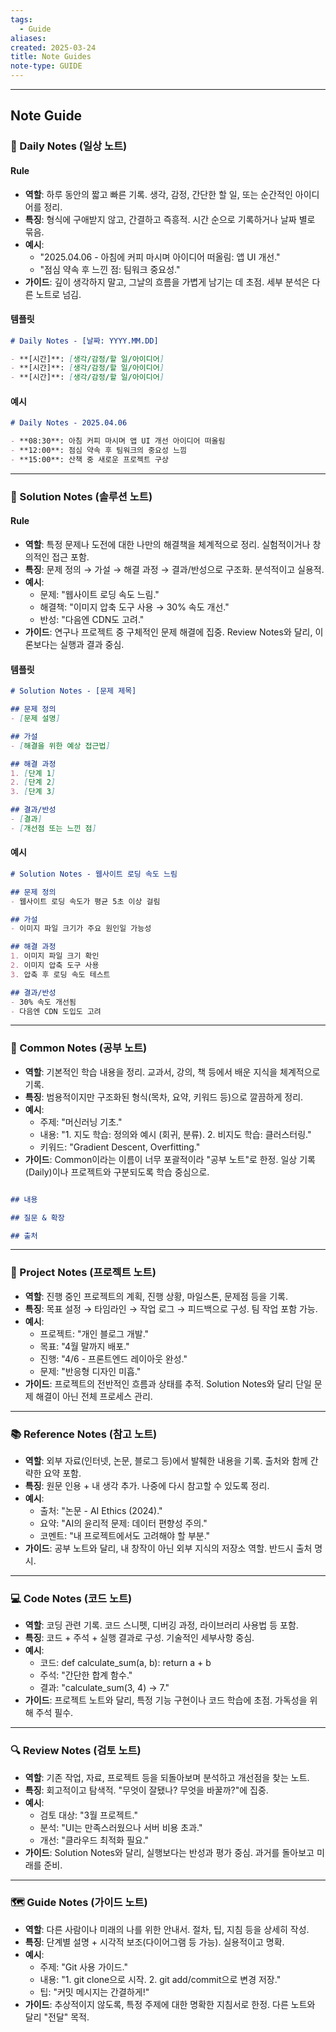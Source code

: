 ```yaml
---
tags:
  - Guide
aliases: 
created: 2025-03-24
title: Note Guides
note-type: GUIDE
---
```



---

## Note Guide
### 📅 Daily Notes (일상 노트)

#### Rule

- **역할**: 하루 동안의 짧고 빠른 기록. 생각, 감정, 간단한 할 일, 또는 순간적인 아이디어를 정리.
- **특징**: 형식에 구애받지 않고, 간결하고 즉흥적. 시간 순으로 기록하거나 날짜 별로 묶음.
- **예시**:
    - "2025.04.06 - 아침에 커피 마시며 아이디어 떠올림: 앱 UI 개선."
    - "점심 약속 후 느낀 점: 팀워크 중요성."
- **가이드**: 깊이 생각하지 말고, 그날의 흐름을 가볍게 남기는 데 초점. 세부 분석은 다른 노트로 넘김.

#### 템플릿

```markdown
# Daily Notes - [날짜: YYYY.MM.DD]

- **[시간]**: [생각/감정/할 일/아이디어]
- **[시간]**: [생각/감정/할 일/아이디어]
- **[시간]**: [생각/감정/할 일/아이디어]
```

#### 예시

```markdown
# Daily Notes - 2025.04.06

- **08:30**: 아침 커피 마시며 앱 UI 개선 아이디어 떠올림
- **12:00**: 점심 약속 후 팀워크의 중요성 느낌
- **15:00**: 산책 중 새로운 프로젝트 구상
```

---

### 🔬 Solution Notes (솔루션 노트)

#### Rule

- **역할**: 특정 문제나 도전에 대한 나만의 해결책을 체계적으로 정리. 실험적이거나 창의적인 접근 포함.
- **특징**: 문제 정의 → 가설 → 해결 과정 → 결과/반성으로 구조화. 분석적이고 실용적.
- **예시**:
    - 문제: "웹사이트 로딩 속도 느림."
    - 해결책: "이미지 압축 도구 사용 → 30% 속도 개선."
    - 반성: "다음엔 CDN도 고려."
- **가이드**: 연구나 프로젝트 중 구체적인 문제 해결에 집중. Review Notes와 달리, 이론보다는 실행과 결과 중심.

#### 템플릿

```markdown
# Solution Notes - [문제 제목]

## 문제 정의
- [문제 설명]

## 가설
- [해결을 위한 예상 접근법]

## 해결 과정
1. [단계 1]
2. [단계 2]
3. [단계 3]

## 결과/반성
- [결과]
- [개선점 또는 느낀 점]
```

#### 예시

```markdown
# Solution Notes - 웹사이트 로딩 속도 느림

## 문제 정의
- 웹사이트 로딩 속도가 평균 5초 이상 걸림

## 가설
- 이미지 파일 크기가 주요 원인일 가능성

## 해결 과정
1. 이미지 파일 크기 확인
2. 이미지 압축 도구 사용
3. 압축 후 로딩 속도 테스트

## 결과/반성
- 30% 속도 개선됨
- 다음엔 CDN 도입도 고려
```

---

### 📝 Common Notes (공부 노트)

- **역할**: 기본적인 학습 내용을 정리. 교과서, 강의, 책 등에서 배운 지식을 체계적으로 기록.
- **특징**: 범용적이지만 구조화된 형식(목차, 요약, 키워드 등)으로 깔끔하게 정리.
- **예시**:
    - 주제: "머신러닝 기초."
    - 내용: "1. 지도 학습: 정의와 예시 (회귀, 분류). 2. 비지도 학습: 클러스터링."
    - 키워드: "Gradient Descent, Overfitting."
- **가이드**: Common이라는 이름이 너무 포괄적이라 "공부 노트"로 한정. 일상 기록(Daily)이나 프로젝트와 구분되도록 학습 중심으로.

```markdown

## 내용

## 질문 & 확장

## 출처
```

---

### 🚀 Project Notes (프로젝트 노트)

- **역할**: 진행 중인 프로젝트의 계획, 진행 상황, 마일스톤, 문제점 등을 기록.
- **특징**: 목표 설정 → 타임라인 → 작업 로그 → 피드백으로 구성. 팀 작업 포함 가능.
- **예시**:
    - 프로젝트: "개인 블로그 개발."
    - 목표: "4월 말까지 배포."
    - 진행: "4/6 - 프론트엔드 레이아웃 완성."
    - 문제: "반응형 디자인 미흡."
- **가이드**: 프로젝트의 전반적인 흐름과 상태를 추적. Solution Notes와 달리 단일 문제 해결이 아닌 전체 프로세스 관리.

---

### 📚 Reference Notes (참고 노트)

- **역할**: 외부 자료(인터넷, 논문, 블로그 등)에서 발췌한 내용을 기록. 출처와 함께 간략한 요약 포함.
- **특징**: 원문 인용 + 내 생각 추가. 나중에 다시 참고할 수 있도록 정리.
- **예시**:
    - 출처: "논문 - AI Ethics (2024)."
    - 요약: "AI의 윤리적 문제: 데이터 편향성 주의."
    - 코멘트: "내 프로젝트에서도 고려해야 할 부분."
- **가이드**: 공부 노트와 달리, 내 창작이 아닌 외부 지식의 저장소 역할. 반드시 출처 명시.

---

### 💻 Code Notes (코드 노트)

- **역할**: 코딩 관련 기록. 코드 스니펫, 디버깅 과정, 라이브러리 사용법 등 포함.
- **특징**: 코드 + 주석 + 실행 결과로 구성. 기술적인 세부사항 중심.
- **예시**:
    - 코드: def calculate_sum(a, b): return a + b
    - 주석: "간단한 합계 함수."
    - 결과: "calculate_sum(3, 4) → 7."
- **가이드**: 프로젝트 노트와 달리, 특정 기능 구현이나 코드 학습에 초점. 가독성을 위해 주석 필수.

---

### 🔍 Review Notes (검토 노트)

- **역할**: 기존 작업, 자료, 프로젝트 등을 되돌아보며 분석하고 개선점을 찾는 노트.
- **특징**: 회고적이고 탐색적. "무엇이 잘됐나? 무엇을 바꿀까?"에 집중.
- **예시**:
    - 검토 대상: "3월 프로젝트."
    - 분석: "UI는 만족스러웠으나 서버 비용 초과."
    - 개선: "클라우드 최적화 필요."
- **가이드**: Solution Notes와 달리, 실행보다는 반성과 평가 중심. 과거를 돌아보고 미래를 준비.

---

### 🗺️ Guide Notes (가이드 노트)

- **역할**: 다른 사람이나 미래의 나를 위한 안내서. 절차, 팁, 지침 등을 상세히 작성.
- **특징**: 단계별 설명 + 시각적 보조(다이어그램 등 가능). 실용적이고 명확.
- **예시**:
    - 주제: "Git 사용 가이드."
    - 내용: "1. git clone으로 시작. 2. git add/commit으로 변경 저장."
    - 팁: "커밋 메시지는 간결하게!"
- **가이드**: 추상적이지 않도록, 특정 주제에 대한 명확한 지침서로 한정. 다른 노트와 달리 "전달" 목적.